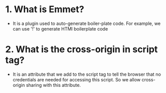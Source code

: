 # 1. What is Emmet? 
- It is a plugin used to auto-generate boiler-plate code. For example, we can use '!' to generate HTMl boilerplate code
# 2. What is the cross-origin in script tag?
- It is an attribute that we add to the script tag to tell the browser that no credentials are needed for accessing this script. So we allow cross-origin sharing with this attribute.
